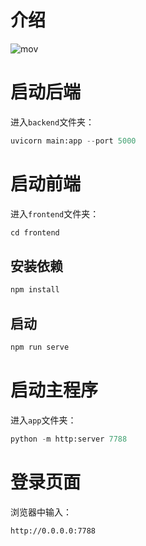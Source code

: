 # 介绍
![mov](docs/imageweb_small.gif)
# 启动后端
进入`backend`文件夹：
```python
uvicorn main:app --port 5000
```

# 启动前端
进入`frontend`文件夹：
```js
cd frontend
```
## 安装依赖
```js
npm install
```

## 启动
```js
npm run serve
```

# 启动主程序
进入`app`文件夹：
```python
python -m http:server 7788
```

# 登录页面
浏览器中输入：
```html
http://0.0.0.0:7788
```
